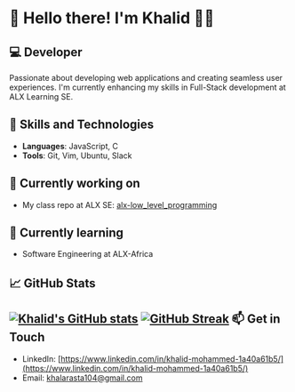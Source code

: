 👋 Hello there! I'm Khalid 👨‍💻
=========================================

💻 Developer
-----------------------

Passionate about developing web applications and creating seamless user experiences. I'm currently enhancing my skills in Full-Stack development at ALX Learning SE.

🚀 Skills and Technologies
--------------------------

*   **Languages**: JavaScript, C
*   **Tools**: Git, Vim, Ubuntu, Slack

🔭 Currently working on
-----------------------

*   My class repo at ALX SE: [alx-low\_level\_programming](https://github.com/pilanop/alx-low_level_programming)

🌱 Currently learning
---------------------

*   Software Engineering at ALX-Africa

📈 GitHub Stats
---------------

[![Khalid's GitHub stats](https://github-readme-stats.vercel.app/api?username=pilanop&show_icons=true&theme=dark)](https://github.com/pilanop)
[![GitHub Streak](https://github-readme-streak-stats.herokuapp.com?user=pilanop&theme=dark&mode=weekly)](https://git.io/streak-stats)
📫 Get in Touch
---------------

*   LinkedIn: [https://www.linkedin.com/in/khalid-mohammed-1a40a61b5/](https://www.linkedin.com/in/khalid-mohammed-1a40a61b5/)
*   Email: [khalarasta104@gmail.com](mailto:khalarasta104@gmail.com)

<!--
**pilanop/pilanop** is a ✨ _special_ ✨ repository because its `README.md` (this file) appears on your GitHub profile.

Here are some ideas to get you started:

- 🔭 I’m currently working on ...
- 🌱 I’m currently learning ...
- 👯 I’m looking to collaborate on ...
- 🤔 I’m looking for help with ...
- 💬 Ask me about ...
- 📫 How to reach me: ...
- 😄 Pronouns: ...
- ⚡ Fun fact: ...
-->
